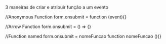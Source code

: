 3 maneiras de criar e atribuir função a um evento

//Anonymous Function
form.onsubmit = function (event){}

//Arrow Function
form.onsubmit = () => {}

//Function named
form.onsubmit = nomeFuncao
function nomeFuncao (){}
